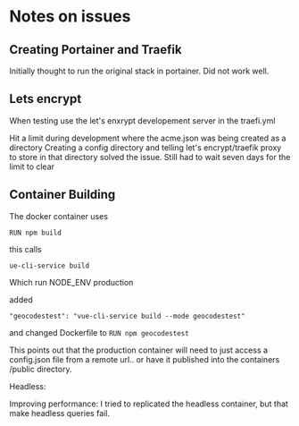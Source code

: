 # Notes on issues

## Creating Portainer and Traefik
 Initially thought to run the original stack in portainer.
 Did not work well. 
 
## Lets encrypt
When testing use the let's enxrypt developement server in the traefi.yml

Hit a limit during development where the acme.json was being created as a directory
Creating a config directory and telling let's encrypt/traefik proxy to store in that 
directory solved the issue. Still had to wait seven days for the limit to clear

## Container Building
The docker container uses

`RUN npm build`

this calls

`ue-cli-service build`

Which run NODE_ENV production

added

`"geocodestest": "vue-cli-service build --mode geocodestest"`

and changed Dockerfile to
`RUN npm geocodestest`

This points out that the production container will need to just access a config.json 
file from a remote url.. or have it published into the containers
/public directory.

Headless:

Improving performance: 
I tried to replicated the headless container, but that make headless queries fail.

